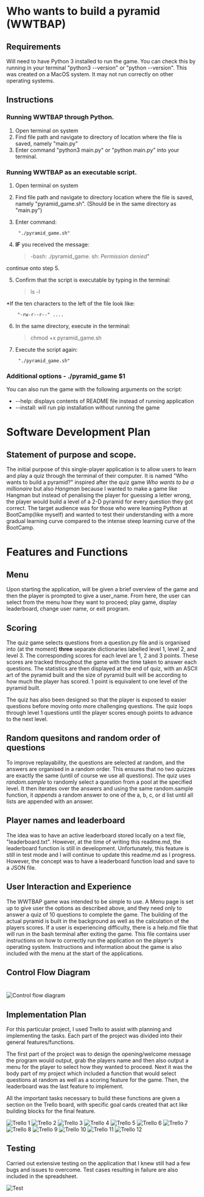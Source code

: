 # Who wants to build a pyramid (WWTBAP)

## Requirements

Will need to have Python 3 installed to run the game. You can check this by running in your terminal "python3 --version" or "python --version". This was created on a MacOS system. It may not run correctly on other operating systems.

## Instructions

### Running WWTBAP through Python.

1. Open terminal on system
2. Find file path and navigate to directory of location where the file is saved, namely "main.py"
3. Enter command "python3 main.py" or "python main.py" into your terminal.

### Running WWTBAP as an executable script.

1. Open terminal on system
2. Find file path and navigate to directory location where the file is saved, namely "pyramid_game.sh". (Should be in the same directory as "main.py")
3. Enter command: 

        "./pyramid_game.sh"

4. **IF** you received the message:

    >-bash: ./pyramid_game. sh: _Permission denied_" 

continue onto step 5.

5. Confirm that the script is executable by typing in the terminal:

    >ls -l

*If the ten characters to the left of the file look like:

        "-rw-r--r--" ....

6. In the same directory, execute in the terminal:

    >chmod +x pyramid_game.sh

7. Execute the script again:

        "./pyramid_game.sh"

### Additional options - ./pyramid_game $1
You can also run the game with the following arguments on the script:

* --help: displays contents of README file instead of running application
* --install: will run pip installation without running the game

# Software Development Plan

## Statement of purpose and scope.

The initial purpose of this single-player application is to allow users to learn and play a quiz through the terminal of their computer. It is named "Who wants to build a pyramid?" inspired after the quiz game *Who wants to be a millionaire* but also *Hangman* because I wanted to make a game like Hangman but instead of penalising the player for guessing a letter wrong, the player would build a level of a 2-D pyramid for every question they got correct. The target audience was for those who were learning Python at BootCamp(like myself) and wanted to test their understanding with a more gradual learning curve compared to the intense steep learning curve of the BootCamp. 

# Features and Functions

## Menu

Upon starting the application, will be given a brief overview of the game and then the player is prompted to give a user_name. From here, the user can select from the menu how they want to proceed; play game, display leaderboard, change user name, or exit program.

## Scoring

The quiz game selects questions from a question.py file and is organised into (at the moment) **three** separate dictionaries labelled level 1, level 2, and level 3. The corresponding scores for each level are 1, 2 and 3 points. These scores are tracked throughout the game with the time taken to answer each questions. The statistics are then displayed at the end of quiz, with an ASCII art of the pyramid built and the size of pyramid built will be according to how much the player has scored. 1 point is equivalent to one level of the pyramid built.  

The quiz has also been designed so that the player is exposed to easier questions before moving onto more challenging questions. The quiz loops through level 1 questions until the player scores enough points to advance to the next level.

## Random quesitons and random order of questions

To improve replayability, the questions are selected at random, and the answers are organised in a random order. This ensures that no two quizzes are exactly the same (until of course we use all questions). The quiz uses *random.sample* to randomly select a question from a pool at the specified level. It then iterates over the answers and using the same random.sample function, it *appends* a random answer to one of the a, b, c, or d list until all lists are appended with an answer.  

## Player names and leaderboard

The idea was to have an active leaderboard stored locally on a text file, "leaderboard.txt". However, at the time of writing this readme.md, the leaderboard function is still in development. Unfortunately, this feature is still in test mode and I will continue to update this readme.md as I progress. However, the concept was to have a leaderboard function load and save to a JSON file. 

## User Interaction and Experience

The WWTBAP game was intended to be simple to use. A Menu page is set up to give user the options as described above, and they need only to answer a quiz of 10 questions to complete the game. The building of the actual pyramid is built in the background as well as the calculation of the players scores. If a user is experiencing difficulty, there is a help.md file that will run in the bash terminal after exiting the game. This file contains user instructions on how to correctly run the application on the player's operating system. Instructions and information about the game is also included with the menu at the start of the applications.

## Control Flow Diagram
#
![Control flow diagram](/docs/WWTBAP_control_flow.png)

## Implementation Plan 

For this particular project, I used Trello to assist with planning and implementing the tasks. Each part of the project was divided into their general features/functions. 

The first part of the project was to design the opening/welcome message the program would output, grab the players name and then also output a menu for the player to select how they wanted to proceed. Next it was the body part of my project which included a function that would select questions at random as well as a scoring feature for the game. Then, the leaderboard was the last feature to implement. 

All the important tasks necessary to build these functions are given a section on the Trello board, with specific goal cards created that act like building blocks for the final feature. 

![Trello 1](/docs/trello_1.png)
![Trello 2](/docs/trello_2.png)
![Trello 3](/docs/trello_3.png)
![Trello 4](/docs/trello_4.png)
![Trello 5](/docs/trello_5.png)
![Trello 6](/docs/trello_6.png)
![Trello 7](/docs/trello_7.png)
![Trello 8](/docs/trello_8.png)
![Trello 9](/docs/trello_9.png)
![Trello 10](/docs/trello_10.png)
![Trello 11](/docs/trello_11.png)
![Trello 12](/docs/trello_12.png)

## Testing

Carried out extensive testing on the application that I knew still had a few bugs and issues to overcome. Test cases resulting in failure are also included in the spreadsheet. 



![Test](/docs/manual_test_screenshot.png)

